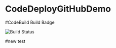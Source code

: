 # CodeDeployGitHubDemo

#CodeBuild Build Badge

![Build Status](https://codebuild.us-east-1.amazonaws.com/badges?uuid=eyJlbmNyeXB0ZWREYXRhIjoiZXM3NDV2N3QvYVIrVXZaK1NueDc1RHpXUnFaMVh2NzlpMzRvZjMyMTU2TGRGdEJZcCtoYmUwYTRoNDQxQy9COFBPTzNwRUE4RGxla2U3dzJuNnhtTlRVPSIsIml2UGFyYW1ldGVyU3BlYyI6IlEyYUVPcWtQRXJmTWFTSFEiLCJtYXRlcmlhbFNldFNlcmlhbCI6MX0%3D&branch=master)

#new test
